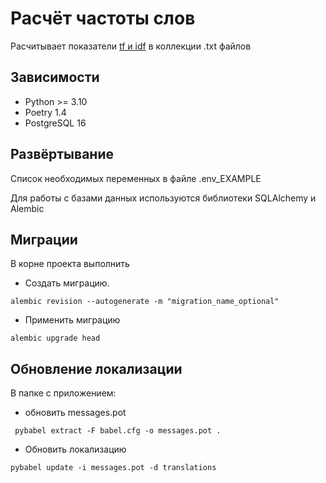 # Расчёт частоты слов
Расчитывает показатели [tf и idf](https://ru.wikipedia.org/wiki/TF-IDF) в коллекции .txt файлов

## Зависимости
* Python >= 3.10
* Poetry 1.4
* PostgreSQL 16

## Развёртывание



Список необходимых переменных в файле .env_EXAMPLE

Для работы с базами данных используются библиотеки SQLAlchemy и Alembic

## Миграции
В корне проекта выполнить
* Создать миграцию.
```commandline
alembic revision --autogenerate -m "migration_name_optional"
```
* Применить миграцию
```commandline
alembic upgrade head
```

## Обновление локализации
 В папке с приложением:
 * обновить messages.pot
```commandline
 pybabel extract -F babel.cfg -o messages.pot .
```
* Обновить локализацию
```commandline
pybabel update -i messages.pot -d translations
```